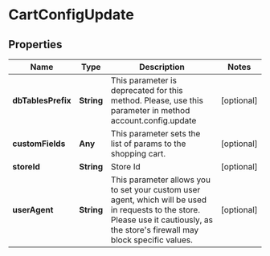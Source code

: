

# CartConfigUpdate


## Properties

Name | Type | Description | Notes
------------ | ------------- | ------------- | -------------
**dbTablesPrefix** | **String** | This parameter is deprecated for this method. Please, use this parameter in method account.config.update |  [optional]
**customFields** | **Any** | This parameter sets the list of params to the shopping cart. |  [optional]
**storeId** | **String** | Store Id |  [optional]
**userAgent** | **String** | This parameter allows you to set your custom user agent, which will be used in requests to the store. Please use it cautiously, as the store&#39;s firewall may block specific values. |  [optional]



